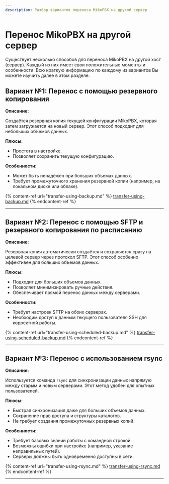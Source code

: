 ```yaml
---
description: Разбор вариантов переноса MikoPBX на другой сервер
---
```


# Перенос MikoPBX на другой сервер

Существует несколько способов для переноса MikoPBX на другой хост (сервер). Каждый из них имеет свои положительные моменты и особенности. Всю краткую информацию по каждому из вариантов Вы можете изучить далее в этом разделе.

## Вариант №1: Перенос с помощью резервного копирования

**Описание:**

Создаётся резервная копия текущей конфигурации MikoPBX, которая затем загружается на новый сервер. Этот способ подходит для небольших объемов данных.

**Плюсы:**

* Простота в настройке.
* Позволяет сохранить текущую конфигурацию.

**Особенности:**

* Может быть ненадёжен при больших объемах данных.
* Требует промежуточного хранения резервной копии (например, на локальном диске или облаке).

{% content-ref url="transfer-using-backup.md" %}
[transfer-using-backup.md](transfer-using-backup.md)
{% endcontent-ref %}

***

## Вариант №2: Перенос с помощью SFTP и резервного копирования по расписанию

**Описание:**

Резервная копия автоматически создаётся и сохраняется сразу на целевой сервер через протокол SFTP. Этот способ особенно эффективен для больших объемов данных.

**Плюсы:**

* Подходит для больших объемов данных.
* Позволяет минимизировать ручные действия.
* Обеспечивает прямой перенос данных между серверами.

**Особенности:**

* Требует настроек SFTP на обоих серверах.
* Необходим доступ к данным текущего пользователя SSH для корректной работы.

{% content-ref url="transfer-using-scheduled-backup.md" %}
[transfer-using-scheduled-backup.md](transfer-using-scheduled-backup.md)
{% endcontent-ref %}

***

## Вариант №3: Перенос с использованием rsync

**Описание:**

Используется команда `rsync` для синхронизации данных напрямую между старым и новым серверами. Этот метод удобен для опытных пользователей.

**Плюсы:**

* Быстрая синхронизация даже для больших объемов данных.
* Сохранение прав доступа и структуры каталогов.
* Не требует создания промежуточных резервных копий.

**Особенности:**

* Требует базовых знаний работы с командной строкой.
* Возможны ошибки при настройке (например, указание неправильных путей).
* Серверы должны быть одновременно доступны в сети.

{% content-ref url="transfer-using-rsync.md" %}
[transfer-using-rsync.md](transfer-using-rsync.md)
{% endcontent-ref %}

***
